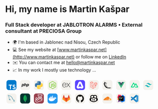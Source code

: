 # Hi, my name is Martin Kašpar

### Full Stack developer at JABLOTRON ALARMS • External consultant at PRECIOSA Group

- 🌍 I'm based in Jablonec nad Nisou, Czech Republic
- 💻 See my website at [www.martinkaspar.net](http://www.martinkaspar.net) or follow me on [LinkedIn](https://www.linkedin.com/in/kaspim)
- ✉️ You can contact me at [hello@martinkaspar.net](mailto:hello@martinkaspar.net)
- 📈 In my work I mostly use technology ...

[<img style="margin: 4px; width: 32px; height: 32px" alt="TypeScript" width="32px" height="32px" src="/media/technologies/typescript.svg" />](https://www.typescriptlang.org/)
[<img style="margin: 4px; width: 32px; height: 32px" alt="PHP" width="32px" height="32px" src="/media/technologies/php.svg" />](https://www.php.net/)
[<img style="margin: 4px; width: 32px; height: 32px" alt="Python" width="32px" height="32px" src="/media/technologies/python.svg" />](https://www.python.org/)
[<img style="margin: 4px; width: 32px; height: 32px" alt="Node.js" width="32px" height="32px" src="/media/technologies/nodejs.svg" />](https://nodejs.org/)
[<img style="margin: 4px; width: 32px; height: 32px" alt="Express.js" width="32px" height="32px" src="/media/technologies/expressjs.svg" />](https://expressjs.com/)
[<img style="margin: 4px; width: 32px; height: 32px" alt="Adonis" width="32px" height="32px" src="/media/technologies/adonis.svg" />](https://adonisjs.com/)
[<img style="margin: 4px; width: 32px; height: 32px" alt="Laravel" width="32px" height="32px" src="/media/technologies/laravel.svg" />](https://laravel.com/)
[<img style="margin: 4px; width: 32px; height: 32px" alt="Flask" width="32px" height="32px" src="/media/technologies/flask.svg" />](https://flask.palletsprojects.com/)
[<img style="margin: 4px; width: 32px; height: 32px" alt="Vue.js" width="32px" height="32px" src="/media/technologies/vuejs.svg" />](https://vuejs.org/)
[<img style="margin: 4px; width: 32px; height: 32px" alt="Nuxt" width="32px" height="32px" src="/media/technologies/nuxtjs.svg" />](https://nuxt.com/)
[<img style="margin: 4px; width: 32px; height: 32px" alt="TailwindCSS" width="32px" height="32px" src="/media/technologies/tailwindcss.svg" />](https://tailwindcss.com/)
[<img style="margin: 4px; width: 32px; height: 32px" alt="MySQL" width="32px" height="32px" src="/media/technologies/mysql.svg" />](https://www.mysql.com/)
[<img style="margin: 4px; width: 32px; height: 32px" alt="MongoDB" width="32px" height="32px" src="/media/technologies/mongodb.svg" />](https://www.mongodb.com/)
[<img style="margin: 4px; width: 32px; height: 32px" alt="Jest" width="32px" height="32px" src="/media/technologies/jest.svg" />](https://jestjs.io/)
[<img style="margin: 4px; width: 32px; height: 32px" alt="Docker" width="32px" height="32px" src="/media/technologies/docker.svg" />](https://www.docker.com/)
[<img style="margin: 4px; width: 32px; height: 32px" alt="GitLab" width="32px" height="32px" src="/media/technologies/gitlab.svg" />](https://www.gitlab.com/)
[<img style="margin: 4px; width: 32px; height: 32px" alt="GitHub" width="32px" height="32px" src="/media/technologies/github.svg" />](https://www.github.com/)
[<img style="margin: 4px; width: 32px; height: 32px" alt="Copilot" width="32px" height="32px" src="/media/technologies/copilot.svg" />](https://github.com/features/copilot/)
[<img style="margin: 4px; width: 32px; height: 32px" alt="CloudFlare" width="32px" height="32px" src="/media/technologies/cloudflare.svg" />](https://www.cloudflare.com/)
[<img style="margin: 4px; width: 32px; height: 32px" alt="JetBrains" width="32px" height="32px" src="/media/technologies/idea.svg" />](https://www.jetbrains.com/)
[<img style="margin: 4px; width: 32px; height: 32px" alt="VS Code" width="32px" height="32px" src="/media/technologies/vscode.svg" />](https://code.visualstudio.com/)

